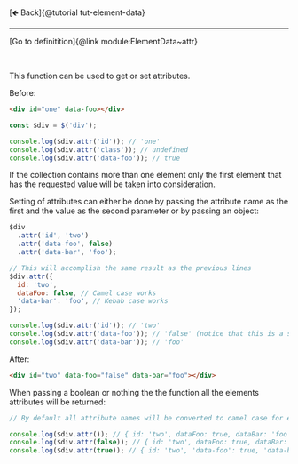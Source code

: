 [🡸 Back]{@tutorial tut-element-data}
___

[Go to definitition]{@link module:ElementData~attr}

&nbsp;

This function can be used to get or set attributes.

Before:

```html
<div id="one" data-foo></div>
```

```js
const $div = $('div');

console.log($div.attr('id')); // 'one'
console.log($div.attr('class')); // undefined
console.log($div.attr('data-foo')); // true
```

If the collection contains more than one element only the first element that has the requested value will be taken into consideration.

Setting of attributes can either be done by passing the attribute name as the first and the value as the second parameter or by passing an object:

```js
$div
  .attr('id', 'two')
  .attr('data-foo', false)
  .attr('data-bar', 'foo');

// This will accomplish the same result as the previous lines
$div.attr({
  id: 'two',
  dataFoo: false, // Camel case works
  'data-bar': 'foo', // Kebab case works
});

console.log($div.attr('id')); // 'two'
console.log($div.attr('data-foo')); // 'false' (notice that this is a string and will therefore still evaluate to true)
console.log($div.attr('data-bar')); // 'foo'
```

After:

```html
<div id="two" data-foo="false" data-bar="foo"></div>
```

When passing a boolean or nothing the the function all the elements attributes will be returned:

```js
// By default all attribute names will be converted to camel case for easier handling

console.log($div.attr()); // { id: 'two', dataFoo: true, dataBar: 'foo' }
console.log($div.attr(false)); // { id: 'two', dataFoo: true, dataBar: 'foo' }
console.log($div.attr(true)); // { id: 'two', 'data-foo': true, 'data-bar': 'foo' }
```
